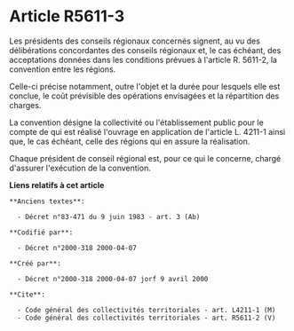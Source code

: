 # Article R5611-3

Les présidents des conseils régionaux concernés signent, au vu des délibérations concordantes des conseils régionaux et, le
cas échéant, des acceptations données dans les conditions prévues à l'article R. 5611-2, la convention entre les régions.

Celle-ci précise notamment, outre l'objet et la durée pour lesquels elle est conclue, le coût prévisible des opérations
envisagées et la répartition des charges.

La convention désigne la collectivité ou l'établissement public pour le compte de qui est réalisé l'ouvrage en application de
l'article L. 4211-1 ainsi que, le cas échéant, celle des régions qui en assure la réalisation.

Chaque président de conseil régional est, pour ce qui le concerne, chargé d'assurer l'exécution de la convention.

**Liens relatifs à cet article**

	**Anciens textes**:

	  - Décret n°83-471 du 9 juin 1983 - art. 3 (Ab)

	**Codifié par**:

	  - Décret n°2000-318 2000-04-07

	**Créé par**:

	  - Décret n°2000-318 2000-04-07 jorf 9 avril 2000

	**Cite**:

	  - Code général des collectivités territoriales - art. L4211-1 (M)
	  - Code général des collectivités territoriales - art. R5611-2 (V)
